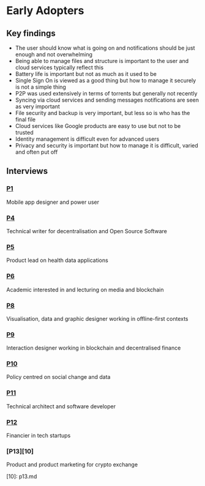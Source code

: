 # Early Adopters

## Key findings

* The user should know what is going on and notifications should be just enough and not overwhelming
* Being able to manage files and structure is important to the user and cloud services typically reflect this
* Battery life is important but not as much as it used to be
* Single Sign On is viewed as a good thing but how to manage it securely is not a simple thing
* P2P was used extensively in terms of torrents but generally not recently
* Syncing via cloud services and sending messages notifications are seen as very important
* File security and backup is very important, but less so is who has the final file
* Cloud services like Google products are easy to use but not to be trusted
* Identity management is difficult even for advanced users
* Privacy and security is important but how to manage it is difficult, varied and often put off

## Interviews

### [P1](p1.md)

Mobile app designer and power user

### [P4](p4.md)

Technical writer for decentralisation and Open Source Software

### [P5](p5.md)

Product lead on health data applications

### [P6](p6.md)

Academic interested in and lecturing on media and blockchain

### [P8](p8.md)

Visualisation, data and graphic designer working in offline-first contexts

### [P9](p9.md)

Interaction designer working in blockchain and decentralised finance

### [P10](p10.md)

Policy centred on social change and data

### [P11](p11.md)

Technical architect and software developer

### [P12](p12.md)

Financier in tech startups

### \[P13\]\[10\]

Product and product marketing for crypto exchange

\[10\]: p13.md

